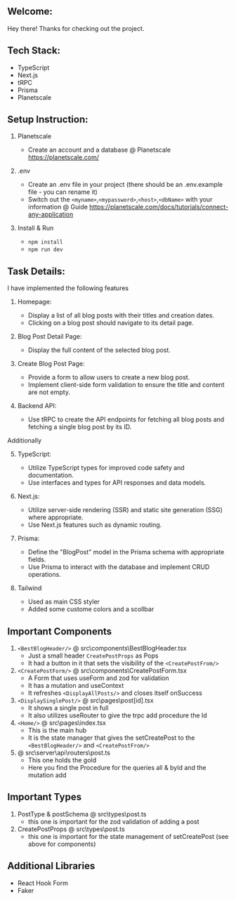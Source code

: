 ## Welcome:

Hey there! Thanks for checking out the project.

## Tech Stack:

- TypeScript
- Next.js
- tRPC
- Prisma
- Planetscale

## Setup Instruction:

1. Planetscale

   - Create an account and a database @ Planetscale https://planetscale.com/

2. .env

   - Create an .env file in your project (there should be an .env.example file - you can rename it)
   - Switch out the `<myname>`,`<mypassword>`,`<host>`,`<dbName>` with your information @ Guide https://planetscale.com/docs/tutorials/connect-any-application

3. Install & Run
   - `npm install`
   - `npm run dev`

## Task Details:

I have implemented the following features

1.  Homepage:

    - Display a list of all blog posts with their titles and creation dates.
    - Clicking on a blog post should navigate to its detail page.

2.  Blog Post Detail Page:

    - Display the full content of the selected blog post.

3.  Create Blog Post Page:

    - Provide a form to allow users to create a new blog post.
    - Implement client-side form validation to ensure the title and content are not empty.

4.  Backend API:

    - Use tRPC to create the API endpoints for fetching all blog posts and fetching a single blog post by its ID.

Additionally

5. TypeScript:

   - Utilize TypeScript types for improved code safety and documentation.
   - Use interfaces and types for API responses and data models.

6. Next.js:

   - Utilize server-side rendering (SSR) and static site generation (SSG) where appropriate.
   - Use Next.js features such as dynamic routing.

7. Prisma:

   - Define the "BlogPost" model in the Prisma schema with appropriate fields.
   - Use Prisma to interact with the database and implement CRUD operations.

8. Tailwind

   - Used as main CSS styler
   - Added some custome colors and a scollbar

## Important Components

1. `<BestBlogHeader/>` @ src\components\BestBlogHeader.tsx
   - Just a small header `CreatePostProps` as Pops
   - It had a button in it that sets the visibility of the `<CreatePostFrom/>`
2. `<CreatePostForm/>` @ src\components\CreatePostForm.tsx
   - A Form that uses useForm and zod for validation
   - It has a mutation and useContext
   - It refreshes `<DisplayAllPosts/>` and closes itself onSuccess
3. `<DisplaySinglePost/>` @ src\pages\post\[id].tsx
   - It shows a single post in full
   - It also utilizes useRouter to give the trpc add procedure the Id
4. `<Home/>` @ src\pages\index.tsx
   - This is the main hub
   - It is the state manager that gives the setCreatePost to the `<BestBlogHeader/>` and `<CreatePostFrom/>`
5. @ src\server\api\routers\post.ts
   - This one holds the gold
   - Here you find the Procedure for the queries all & byId and the mutation add

## Important Types

1. PostType & postSchema @ src\types\post.ts
   - this one is important for the zod validation of adding a post
2. CreatePostProps @ src\types\post.ts
   - this one is important for the state management of setCreatePost (see above for components)

## Additional Libraries

- React Hook Form
- Faker
